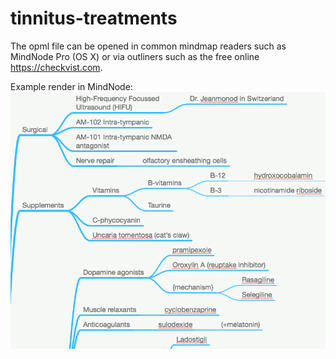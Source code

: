 # tinnitus-treatments

The opml file can be opened in common mindmap readers such as MindNode Pro (OS X) or via outliners such as the free online https://checkvist.com.

Example render in MindNode:
![Render of the OPML in MindNode Pro](https://github.com/aioue/tinnitus-treatments/blob/master/mind-node-render.png)
